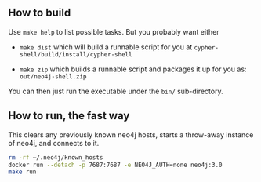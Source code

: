 ## How to build

Use `make help` to list possible tasks. But you probably want either

*  `make dist`
   which will build a runnable script for you at `cypher-shell/build/install/cypher-shell`

* `make zip`
   which builds a runnable script and packages it up for you as: `out/neo4j-shell.zip`

You can then just run the executable under the `bin/` sub-directory.

## How to run, the fast way

This clears any previously known neo4j hosts, starts a throw-away
instance of neo4j, and connects to it.

```sh
rm -rf ~/.neo4j/known_hosts
docker run --detach -p 7687:7687 -e NEO4J_AUTH=none neo4j:3.0
make run
```
